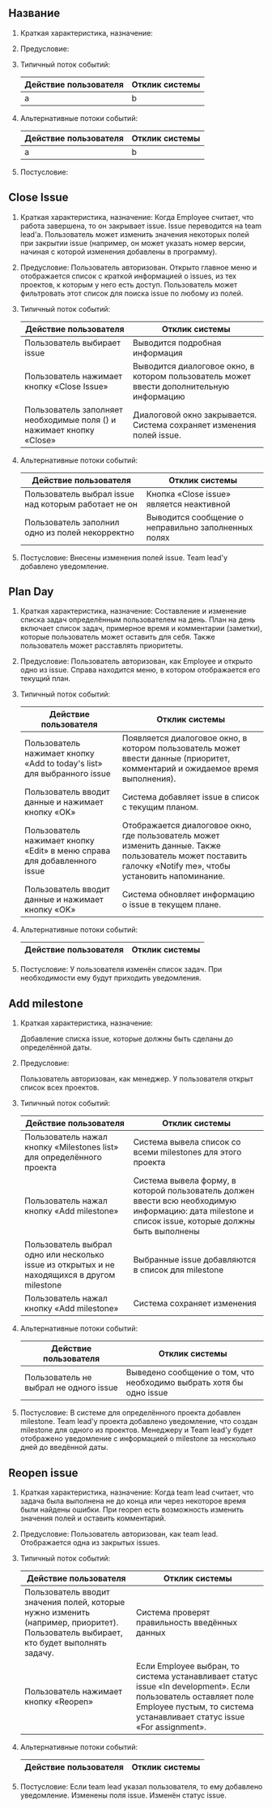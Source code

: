 ## Название

1. Краткая характеристика, назначение:
2. Предусловие:
3. Типичный поток событий:

    | Действие пользователя | Отклик системы |
    |-----------------------|----------------|
    |  a | b  |

4. Альтернативные потоки событий:

    | Действие пользователя | Отклик системы |
    |-----------------------|----------------|
    |  a | b  |

5. Постусловие:

## Close Issue

1. Краткая характеристика, назначение:
   Когда Employee считает, что работа завершена, то он закрывает issue. Issue переводится на team lead'а. Пользователь может изменить значения некоторых полей при закрытии issue (например, он может указать номер версии, начиная с которой изменения добавлены в программу).
2. Предусловие:
   Пользователь авторизован. Открыто главное меню и отображается список с краткой информацией о issues, из тех проектов, к которым у него есть доступ. Пользователь может фильтровать этот список для поиска issue по любому из полей.
3. Типичный поток событий:
       
    | Действие пользователя | Отклик системы |
    |-----------------------|----------------|
    | Пользователь выбирает issue | Выводится подробная информация |
    | Пользователь нажимает кнопку «Close Issue» | Выводится диалоговое окно, в котором пользователь может ввести дополнительную информацию
    | Пользователь заполняет необходимые поля () и нажимает кнопку «Close» | Диалоговой окно закрывается. Система сохраняет изменения полей issue. |
       
4. Альтернативные потоки событий:
       
    | Действие пользователя | Отклик системы |
    |-----------------------|----------------|
    | Пользователь выбрал issue над которым работает не он | Кнопка «Close issue» является неактивной |
    | Пользователь заполнил одно из полей некорректно | Выводится сообщение о неправильно заполненных полях |
       
5. Постусловие:
    Внесены изменения полей issue. Team lead'у добавлено уведомление.

## Plan Day

1. Краткая характеристика, назначение:
    Составление и изменение списка задач определённым пользователем на день. План на день включает список задач, примерное время и комментарии (заметки), которые пользователь может оставить для себя. Также пользователь может расставлять приоритеты.
2. Предусловие:
    Пользователь авторизован, как Employee и открыто одно из issue. Справа находится меню, в котором отображается его текущий план.
3. Типичный поток событий:
  
    | Действие пользователя | Отклик системы |
    |-----------------------|----------------|
    | Пользователь нажимает кнопку «Add to today's list» для выбранного issue | Появляется диалоговое окно, в котором пользователь может ввести данные (приоритет, комментарий и ожидаемое время выполнения). |
    | Пользователь вводит данные и нажимает кнопку «OK» | Система добавляет issue в список с текущим планом. |
    | Пользователь нажимает кнопку «Edit» в меню справа для добавленного issue | Отображается диалоговое окно, где пользователь может изменить данные. Также пользователь может поставить галочку «Notify me», чтобы установить напоминание. |
    | Пользователь вводит данные и нажимает кнопку «OK» | Система обновляет информацию о issue в текущем плане. |
       
4. Альтернативные потоки событий:

    | Действие пользователя | Отклик системы |
    |-----------------------|----------------|

5. Постусловие:
    У пользователя изменён список задач. При необходимости ему будут приходить уведомления.

## Add milestone
   
1. Краткая характеристика, назначение:

   Добавление списка issue, которые должны быть сделаны до определённой даты.
2. Предусловие:

   Пользователь авторизован, как менеджер. У пользователя открыт список всех проектов.
3. Типичный поток событий:
       
    | Действие пользователя | Отклик системы |
    |-----------------------|----------------|
    | Пользователь нажал кнопку «Milestones list» для определённого проекта | Система вывела список со всеми milestones для этого проекта |
    | Пользователь нажал кнопку «Add milestone» | Система вывела форму, в которой пользователь должен ввести всю необходимую информацию: дата milestone и список issue, которые должны быть выполнены |
    | Пользователь выбрал одно или несколько issue из открытых и не находящихся в другом milestone | Выбранные issue добавляются в список для milestone |
    | Пользователь нажал кнопку «Add milestone» | Система сохраняет изменения |
       
4. Альтернативные потоки событий:
       
    | Действие пользователя | Отклик системы |
    |-----------------------|----------------|
    | Пользователь не выбрал не одного issue | Выведено сообщение о том, что необходимо выбрать хотя бы одно issue |

5. Постусловие:
    В системе для определённого проекта добавлен milestone. Team lead'у проекта добавлено уведомление, что создан milestone для одного из проектов. Менеджеру и Team lead'у будет отображено уведомление с информацией о milestone за несколько дней до введённой даты.

## Reopen issue

1. Краткая характеристика, назначение:
   Когда team lead считает, что задача была выполнена не до конца или через некоторое время были найдены ошибки. При reopen есть возможность изменить значения полей и оставить комментарий.
2. Предусловие:
   Пользователь авторизован, как team lead. Отображается одна из закрытых issues.
3. Типичный поток событий:

    | Действие пользователя | Отклик системы |
    |-----------------------|----------------|
    | Пользователь вводит значения полей, которые нужно изменить (например, приоритет). Пользователь выбирает, кто будет выполнять задачу. | Система проверят правильность введённых данных |
    | Пользователь нажимает кнопку «Reopen» | Если Employee выбран, то система устанавливает статус issue «In development». Если пользователь оставляет поле Employee пустым, то система устанавливает статус issue  «For assignment». | Система сохраняет значения полей. |

4. Альтернативные потоки событий:

    | Действие пользователя | Отклик системы |
    |-----------------------|----------------|

5. Постусловие:
    Если team lead указал пользователя, то ему добавлено уведомление. Изменены поля issue. Изменён статус issue.